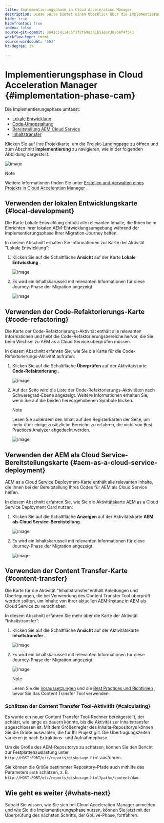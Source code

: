 ```yaml
---
title: Implementierungsphase in Cloud Acceleration Manager
description: Diese Seite bietet einen Überblick über die Implementierungsphase in Cloud Acceleration Manager.
hide: true
hidefromtoc: true
index: false
source-git-commit: 8641c14114c5f1f2f69a3a1b51eac38ab6f4f541
workflow-type: tm+mt
source-wordcount: '563'
ht-degree: 3%

---
```



# Implementierungsphase in Cloud Acceleration Manager {#implementation-phase-cam}

Die Implementierungsphase umfasst:

* [Lokale Entwicklung](#local-development)
* [Code-Umgestaltung](#code-refactoring)
* [Bereitstellung AEM Cloud Service](#aem-as-a-cloud-service-deployment)
* [Inhaltstransfer](#content-transfer)


Klicken Sie auf Ihre Projektkarte, um die Projekt-Landingpage zu öffnen und zum Abschnitt **Implementierung** zu navigieren, wie in der folgenden Abbildung dargestellt.

![image](/help/move-to-cloud-service/cloud-acceleration-manager/assets/implementation-1.png)

>[!NOTE]
>Weitere Informationen finden Sie unter [Erstellen und Verwalten eines Projekts in Cloud Acceleration Manager](/help/move-to-cloud-service/cloud-acceleration-manager/using-cam/getting-started-cam.md) .


## Verwenden der lokalen Entwicklungskarte {#local-development}

Die Karte Lokale Entwicklung enthält alle relevanten Inhalte, die Ihnen beim Einrichten Ihrer lokalen AEM-Entwicklungsumgebung während der Implementierungsphase Ihrer Migration-Journey helfen.

In diesem Abschnitt erhalten Sie Informationen zur Karte der Aktivität &quot;Lokale Entwicklung&quot;:

1. Klicken Sie auf die Schaltfläche **Ansicht** auf der Karte **Lokale Entwicklung** .

   ![image](/help/move-to-cloud-service/cloud-acceleration-manager/assets/implementation-2.png)

1. Es wird ein Inhaltskarussell mit relevanten Informationen für diese Journey-Phase der Migration angezeigt.

   ![image](/help/move-to-cloud-service/cloud-acceleration-manager/assets/implementation-3.png)


## Verwenden der Code-Refaktorierungs-Karte {#code-refactoring}

Die Karte der Code-Refaktorierungs-Aktivität enthält alle relevanten Informationen und hebt die Code-Refaktorierungsbereiche hervor, die Sie beim Wechsel zu AEM as a Cloud Service überprüfen müssen.

In diesem Abschnitt erfahren Sie, wie Sie die Karte für die Code-Refaktorierungs-Aktivität aufrufen:

1. Klicken Sie auf die Schaltfläche **Überprüfen** auf der Aktivitätskarte **Code-Refaktorierung** .

   ![image](/help/move-to-cloud-service/cloud-acceleration-manager/assets/implementation-4.png)

1. Auf der Seite wird die Liste der Code-Refaktorierungs-Aktivitäten nach Schweregrad-Ebene angezeigt. Weitere Informationen erhalten Sie, wenn Sie auf die beiden hervorgehobenen Symbole klicken.

   >[!NOTE]
   >Lesen Sie außerdem den Inhalt auf den Registerkarten der Seite, um mehr über einige zusätzliche Bereiche zu erfahren, die nicht von Best Practices Analyzer abgedeckt werden.

   ![image](/help/move-to-cloud-service/cloud-acceleration-manager/assets/readiness-5.png)


## Verwenden der AEM als Cloud Service-Bereitstellungskarte {#aem-as-a-cloud-service-deployment}

AEM as a Cloud Service Deployment-Karte enthält alle relevanten Inhalte, die Ihnen bei der Bereitstellung Ihres Codes für AEM als Cloud Service helfen.

In diesem Abschnitt erfahren Sie, wie Sie die Aktivitätskarte AEM as a Cloud Service Deployment Card nutzen:

1. Klicken Sie auf die Schaltfläche **Anzeigen** auf der Aktivitätskarte **AEM als Cloud Service-Bereitstellung** .

   ![image](/help/move-to-cloud-service/cloud-acceleration-manager/assets/implementation-6.png)

1. Es wird ein Inhaltskarussell mit relevanten Informationen für diese Journey-Phase der Migration angezeigt.

   ![image](/help/move-to-cloud-service/cloud-acceleration-manager/assets/implementation-7.png)


## Verwenden der Content Transfer-Karte {#content-transfer}

Die Karte für die Aktivität &quot;Inhaltstransfer&quot;enthält Anleitungen und Überlegungen, die bei Verwendung des Content Transfer Tool überprüft werden sollten, um Inhalte von Ihrer aktuellen AEM-Instanz in AEM als Cloud Service zu verschieben.

In diesem Abschnitt erfahren Sie mehr über die Karte der Aktivität &quot;Inhaltstransfer&quot;:

1. Klicken Sie auf die Schaltfläche **Ansicht** auf der Aktivitätskarte **Inhaltstransfer** .

   ![image](/help/move-to-cloud-service/cloud-acceleration-manager/assets/implementation-8.png)

1. Es wird ein Inhaltskarussell mit relevanten Informationen für diese Journey-Phase der Migration angezeigt.

   ![image](/help/move-to-cloud-service/cloud-acceleration-manager/assets/implementation-9.png)

   >[!NOTE]
   >Lesen Sie die [Voraussetzungen](https://experienceleague.adobe.com/docs/experience-manager-cloud-service/moving/cloud-migration/content-transfer-tool/prerequisites-content-transfer-tool.html?lang=en) und die [Best Practices und Richtlinien](https://experienceleague.adobe.com/docs/experience-manager-cloud-service/moving/cloud-migration/content-transfer-tool/overview-content-transfer-tool.html?lang=en) , bevor Sie das Content Transfer Tool verwenden.

### Schätzen der Content Transfer Tool-Aktivität {#calculating}

Es wurde ein neuer Content Transfer Tool-Rechner bereitgestellt, der schätzt, wie lange es dauern könnte, bis die Aktivität zur Inhaltstransfer abgeschlossen ist. Mit dem Größenregler des Inhalts-Repositorys können Sie die Größe auswählen, die für Ihr Projekt gilt. Die Übertragungszeiten variieren je nach Extraktions- und Aufnahmephase.

Um die Größe des AEM-Repositorys zu schätzen, können Sie den Bericht zur Festplattenauslastung unter `http://HOST:PORT/etc/reports/diskusage.html` ausführen.

Sie können die Größe bestimmter Repository-Pfade auch mithilfe des Parameters `path` schätzen, z. B. `http://HOST:PORT/etc/reports/diskusage.html?path=/content/dam`.

## Wie geht es weiter {#whats-next}

Sobald Sie wissen, wie Sie sich bei Cloud Acceleration Manager anmelden und wie Sie die Implementierungsphase nutzen, können Sie jetzt mit der Überprüfung des nächsten Schritts, der GoLive-Phase, fortfahren.
